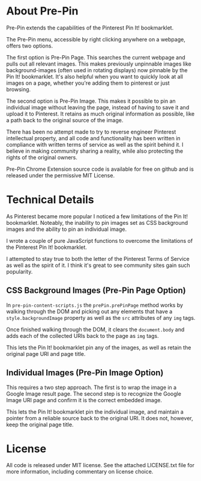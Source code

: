 About Pre-Pin
================================================================================

Pre-Pin extends the capabilities of the Pinterest Pin It! bookmarklet.

The Pre-Pin menu, accessible by right clicking anywhere on a webpage, offers two options.

The first option is Pre-Pin Page. This searches the current webpage and pulls out all relevant images. This makes previously unpinnable images like background-images (often used in rotating displays) now pinnable by the Pin It! bookmarklet. It's also helpful when you want to quickly look at all images on a page, whether you're adding them to pinterest or just browsing.

The second option is Pre-Pin Image. This makes it possible to pin an individual image without leaving the page, instead of having to save it and upload it to Pinterest. It retains as much original information as possible, like a path back to the original source of the image.

There has been no attempt made to try to reverse engineer Pinterest intellectual property, and all code and functionality has been written in compliance with written terms of service as well as the spirit behind it. I believe in making community sharing a reality, while also protecting the rights of the original owners.

Pre-Pin Chrome Extension source code is available for free on github and is released under the permissive MIT License.

Technical Details
================================================================================

As Pinterest became more popular I noticed a few limitations of the Pin It!
bookmarklet. Noteably, the inability to pin images set as CSS background images
and the ability to pin an individual image.

I wrote a couple of pure JavaScript functions to overcome the limitations of
the Pinterest Pin It! bookmarklet.

I attempted to stay true to both the letter of the Pinterest Terms of Service
as well as the spirit of it. I think it's great to see community sites gain
such popularity.

CSS Background Images (Pre-Pin Page Option)
-------------------------------------------

In ```pre-pin-content-scripts.js``` the ```prePin.prePinPage``` method works by
walking through the DOM and picking out any elements that have a
```style.backgroundImage``` property as well as the ```src``` attributes of
any ```img``` tags.

Once finished walking through the DOM, it clears the ```document.body``` and
adds each of the collected URIs back to the page as ```img``` tags.

This lets the Pin It! bookmarklet pin any of the images, as well as retain the
original page URI and page title.

Individual Images (Pre-Pin Image Option)
----------------------------------------

This requires a two step approach. The first is to wrap the image in a Google
Image result page. The second step is to recognize the Google Image URI page
and confirm it is the correct embedded image.

This lets the Pin It! bookmarklet pin the individual image, and maintain a
pointer from a reliable source back to the original URI. It does not,
however, keep the original page title.

License
================================================================================

All code is released under MIT license. See the attached LICENSE.txt file for
more information, including commentary on license choice.
